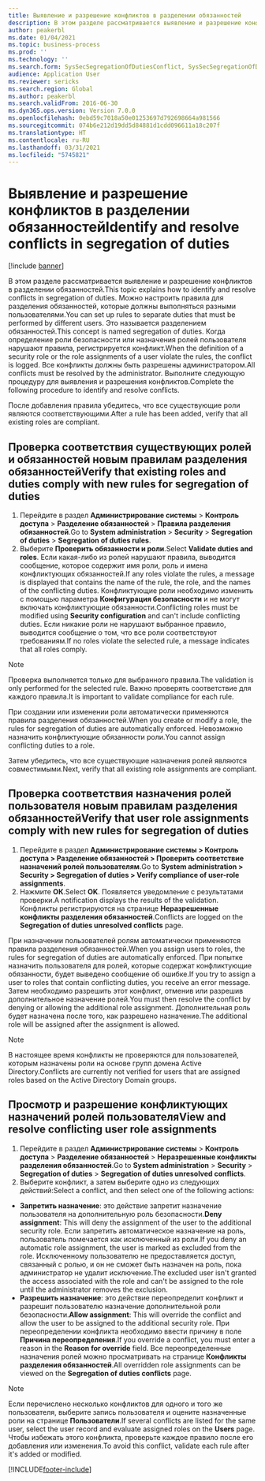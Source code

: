 ```yaml
---
title: Выявление и разрешение конфликтов в разделении обязанностей
description: В этом разделе рассматривается выявление и разрешение конфликтов в разделении обязанностей.
author: peakerbl
ms.date: 01/04/2021
ms.topic: business-process
ms.prod: ''
ms.technology: ''
ms.search.form: SysSecSegregationOfDutiesConflict, SysSecSegregationOfDutiesRule
audience: Application User
ms.reviewer: sericks
ms.search.region: Global
ms.author: peakerbl
ms.search.validFrom: 2016-06-30
ms.dyn365.ops.version: Version 7.0.0
ms.openlocfilehash: 0ebd59c7018a50e01253697d792698664a981566
ms.sourcegitcommit: 074b6e212d19dd5d84881d1cdd096611a18c207f
ms.translationtype: HT
ms.contentlocale: ru-RU
ms.lasthandoff: 03/31/2021
ms.locfileid: "5745821"
---
```

# <a name="identify-and-resolve-conflicts-in-segregation-of-duties"></a><span data-ttu-id="5f7fd-103">Выявление и разрешение конфликтов в разделении обязанностей</span><span class="sxs-lookup"><span data-stu-id="5f7fd-103">Identify and resolve conflicts in segregation of duties</span></span>

[!include [banner](../../includes/banner.md)]

<span data-ttu-id="5f7fd-104">В этом разделе рассматривается выявление и разрешение конфликтов в разделении обязанностей.</span><span class="sxs-lookup"><span data-stu-id="5f7fd-104">This topic explains how to identify and resolve conflicts in segregation of duties.</span></span> <span data-ttu-id="5f7fd-105">Можно настроить правила для разделения обязанностей, которые должны выполняться разными пользователями.</span><span class="sxs-lookup"><span data-stu-id="5f7fd-105">You can set up rules to separate duties that must be performed by different users.</span></span> <span data-ttu-id="5f7fd-106">Это называется разделением обязанностей.</span><span class="sxs-lookup"><span data-stu-id="5f7fd-106">This concept is named segregation of duties.</span></span> <span data-ttu-id="5f7fd-107">Когда определение роли безопасности или назначения ролей пользователя нарушают правила, регистрируется конфликт.</span><span class="sxs-lookup"><span data-stu-id="5f7fd-107">When the definition of a security role or the role assignments of a user violate the rules, the conflict is logged.</span></span> <span data-ttu-id="5f7fd-108">Все конфликты должны быть разрешены администратором.</span><span class="sxs-lookup"><span data-stu-id="5f7fd-108">All conflicts must be resolved by the administrator.</span></span> <span data-ttu-id="5f7fd-109">Выполните следующую процедуру для выявления и разрешения конфликтов.</span><span class="sxs-lookup"><span data-stu-id="5f7fd-109">Complete the following procedure to identify and resolve conflicts.</span></span>

<span data-ttu-id="5f7fd-110">После добавления правила убедитесь, что все существующие роли являются соответствующими.</span><span class="sxs-lookup"><span data-stu-id="5f7fd-110">After a rule has been added, verify that all existing roles are compliant.</span></span> 

## <a name="verify-that-existing-roles-and-duties-comply-with-new-rules-for-segregation-of-duties"></a><span data-ttu-id="5f7fd-111">Проверка соответствия существующих ролей и обязанностей новым правилам разделения обязанностей</span><span class="sxs-lookup"><span data-stu-id="5f7fd-111">Verify that existing roles and duties comply with new rules for segregation of duties</span></span>
1. <span data-ttu-id="5f7fd-112">Перейдите в раздел **Администрирование системы** > **Контроль доступа** > **Разделение обязанностей** > **Правила разделения обязанностей**.</span><span class="sxs-lookup"><span data-stu-id="5f7fd-112">Go to **System administration** > **Security** > **Segregation of duties** > **Segregation of duties rules**.</span></span>
3. <span data-ttu-id="5f7fd-113">Выберите **Проверить обязанности и роли**.</span><span class="sxs-lookup"><span data-stu-id="5f7fd-113">Select **Validate duties and roles**.</span></span> <span data-ttu-id="5f7fd-114">Если какая-либо из ролей нарушают правила, выводится сообщение, которое содержит имя роли, роль и имена конфликтующих обязанностей.</span><span class="sxs-lookup"><span data-stu-id="5f7fd-114">If any roles violate the rules, a message is displayed that contains the name of the rule, the role, and the names of the conflicting duties.</span></span> <span data-ttu-id="5f7fd-115">Конфликтующие роли необходимо изменить с помощью параметра **Конфигурация безопасности** и не могут включать конфликтующие обязанности.</span><span class="sxs-lookup"><span data-stu-id="5f7fd-115">Conflicting roles must be modified using **Security configuration** and can't include conflicting duties.</span></span> <span data-ttu-id="5f7fd-116">Если никакие роли не нарушают выбранное правило, выводится сообщение о том, что все роли соответствуют требованиям.</span><span class="sxs-lookup"><span data-stu-id="5f7fd-116">If no roles violate the selected rule, a message indicates that all roles comply.</span></span>   

> [!NOTE]
> <span data-ttu-id="5f7fd-117">Проверка выполняется только для выбранного правила.</span><span class="sxs-lookup"><span data-stu-id="5f7fd-117">The validation is only performed for the selected rule.</span></span> <span data-ttu-id="5f7fd-118">Важно проверять соответствие для каждого правила.</span><span class="sxs-lookup"><span data-stu-id="5f7fd-118">It is important to validate compliance for each rule.</span></span>   

<span data-ttu-id="5f7fd-119">При создании или изменении роли автоматически применяются правила разделения обязанностей.</span><span class="sxs-lookup"><span data-stu-id="5f7fd-119">When you create or modify a role, the rules for segregation of duties are automatically enforced.</span></span> <span data-ttu-id="5f7fd-120">Невозможно назначить конфликтующие обязанности роли.</span><span class="sxs-lookup"><span data-stu-id="5f7fd-120">You cannot assign conflicting duties to a role.</span></span>

<span data-ttu-id="5f7fd-121">Затем убедитесь, что все существующие назначения ролей являются совместимыми.</span><span class="sxs-lookup"><span data-stu-id="5f7fd-121">Next, verify that all existing role assignments are compliant.</span></span>

## <a name="verify-that-user-role-assignments-comply-with-new-rules-for-segregation-of-duties"></a><span data-ttu-id="5f7fd-122">Проверка соответствия назначения ролей пользователя новым правилам разделения обязанностей</span><span class="sxs-lookup"><span data-stu-id="5f7fd-122">Verify that user role assignments comply with new rules for segregation of duties</span></span>
1. <span data-ttu-id="5f7fd-123">Перейдите в раздел **Администрирование системы > Контроль доступа > Разделение обязанностей > Проверить соответствие назначений ролей пользователям**.</span><span class="sxs-lookup"><span data-stu-id="5f7fd-123">Go to **System administration > Security > Segregation of duties > Verify compliance of user-role assignments**.</span></span>
2. <span data-ttu-id="5f7fd-124">Нажмите **ОК**.</span><span class="sxs-lookup"><span data-stu-id="5f7fd-124">Select **OK**.</span></span> <span data-ttu-id="5f7fd-125">Появляется уведомление с результатами проверки.</span><span class="sxs-lookup"><span data-stu-id="5f7fd-125">A notification displays the results of the validation.</span></span> <span data-ttu-id="5f7fd-126">Конфликты регистрируются на странице **Неразрешенные конфликты разделения обязанностей**.</span><span class="sxs-lookup"><span data-stu-id="5f7fd-126">Conflicts are logged on the **Segregation of duties unresolved conflicts** page.</span></span>   

<span data-ttu-id="5f7fd-127">При назначении пользователей ролям автоматически применяются правила разделения обязанностей.</span><span class="sxs-lookup"><span data-stu-id="5f7fd-127">When you assign users to roles, the rules for segregation of duties are automatically enforced.</span></span> <span data-ttu-id="5f7fd-128">При попытке назначить пользователя для ролей, которые содержат конфликтующие обязанности, будет выведено сообщение об ошибке.</span><span class="sxs-lookup"><span data-stu-id="5f7fd-128">If you try to assign a user to roles that contain conflicting duties, you receive an error message.</span></span> <span data-ttu-id="5f7fd-129">Затем необходимо разрешить этот конфликт, отменив или разрешив дополнительное назначение ролей.</span><span class="sxs-lookup"><span data-stu-id="5f7fd-129">You must then resolve the conflict by denying or allowing the additional role assignment.</span></span> <span data-ttu-id="5f7fd-130">Дополнительная роль будет назначена после того, как разрешено назначение.</span><span class="sxs-lookup"><span data-stu-id="5f7fd-130">The additional role will be assigned after the assignment is allowed.</span></span> 

> [!NOTE]
> <span data-ttu-id="5f7fd-131">В настоящее время конфликты не проверяются для пользователей, которым назначены роли на основе групп домена Active Directory.</span><span class="sxs-lookup"><span data-stu-id="5f7fd-131">Conflicts are currently not verified for users that are assigned roles based on the Active Directory Domain groups.</span></span>

## <a name="view-and-resolve-conflicting-user-role-assignments"></a><span data-ttu-id="5f7fd-132">Просмотр и разрешение конфликтующих назначений ролей пользователя</span><span class="sxs-lookup"><span data-stu-id="5f7fd-132">View and resolve conflicting user role assignments</span></span>
1. <span data-ttu-id="5f7fd-133">Перейдите в раздел **Администрирование системы** > **Контроль доступа** > **Разделение обязанностей** > **Неразрешенные конфликты разделения обязанностей**.</span><span class="sxs-lookup"><span data-stu-id="5f7fd-133">Go to **System administration** > **Security** > **Segregation of duties** > **Segregation of duties unresolved conflicts**.</span></span> 
2. <span data-ttu-id="5f7fd-134">Выберите конфликт, а затем выберите одно из следующих действий:</span><span class="sxs-lookup"><span data-stu-id="5f7fd-134">Select a conflict, and then select one of the following actions:</span></span> 

  - <span data-ttu-id="5f7fd-135">**Запретить назначение**: это действие запретит назначение пользователя на дополнительную роль безопасности.</span><span class="sxs-lookup"><span data-stu-id="5f7fd-135">**Deny assignment**: This will deny the assignment of the user to the additional security role.</span></span> <span data-ttu-id="5f7fd-136">Если запретить автоматическое назначение на роль, пользователь помечается как исключенный из роли.</span><span class="sxs-lookup"><span data-stu-id="5f7fd-136">If you deny an automatic role assignment, the user is marked as excluded from the role.</span></span> <span data-ttu-id="5f7fd-137">Исключенному пользователю не предоставляется доступ, связанный с ролью, и он не сможет быть назначен на роль, пока администратор не удалит исключение.</span><span class="sxs-lookup"><span data-stu-id="5f7fd-137">The excluded user isn't granted the access associated with the role and can't be assigned to the role until the administrator removes the exclusion.</span></span> 
-  <span data-ttu-id="5f7fd-138">**Разрешить назначение**: это действие переопределит конфликт и разрешит пользователю назначение дополнительной роли безопасности.</span><span class="sxs-lookup"><span data-stu-id="5f7fd-138">**Allow assignment**: This will override the conflict and allow the user to be assigned to the additional security role.</span></span> <span data-ttu-id="5f7fd-139">При переопределении конфликта необходимо ввести причину в поле **Причина переопределения**.</span><span class="sxs-lookup"><span data-stu-id="5f7fd-139">If you override a conflict, you must enter a reason in the **Reason for override** field.</span></span> <span data-ttu-id="5f7fd-140">Все переопределенные назначения ролей можно просматривать на странице **Конфликты разделения обязанностей**.</span><span class="sxs-lookup"><span data-stu-id="5f7fd-140">All overridden role assignments can be viewed on the **Segregation of duties conflicts** page.</span></span>  

> [!NOTE]
> <span data-ttu-id="5f7fd-141">Если перечислено несколько конфликтов для одного и того же пользователя, выберите запись пользователя и оцените назначенные роли на странице **Пользователи**.</span><span class="sxs-lookup"><span data-stu-id="5f7fd-141">If several conflicts are listed for the same user, select the user record and evaluate assigned roles on the **Users** page.</span></span> <span data-ttu-id="5f7fd-142">Чтобы избежать этого конфликта, проверьте каждое правило после его добавления или изменения.</span><span class="sxs-lookup"><span data-stu-id="5f7fd-142">To avoid this conflict, validate each rule after it's added or modified.</span></span>


[!INCLUDE[footer-include](../../../../includes/footer-banner.md)]